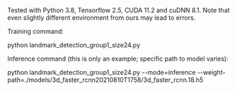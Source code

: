 Tested with Python 3.8, Tensorflow 2.5, CUDA 11.2 and cuDNN 8.1. Note that even slightly different environment from ours may lead to errors.

Training command:

python landmark_detection_group1_size24.py

Inference command (this is only an example; specific path to model varies):

python landmark_detection_group1_size24.py --mode=inference --weight-path=./models/3d_faster_rcnn20210810T1758/3d_faster_rcnn.18.h5
